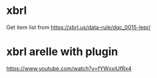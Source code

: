 # xbrl
Get item list from https://xbrl.us/data-rule/dqc_0015-lepr/
# xbrl arelle with plugin
https://www.youtube.com/watch?v=fYWxxiUfRx4
